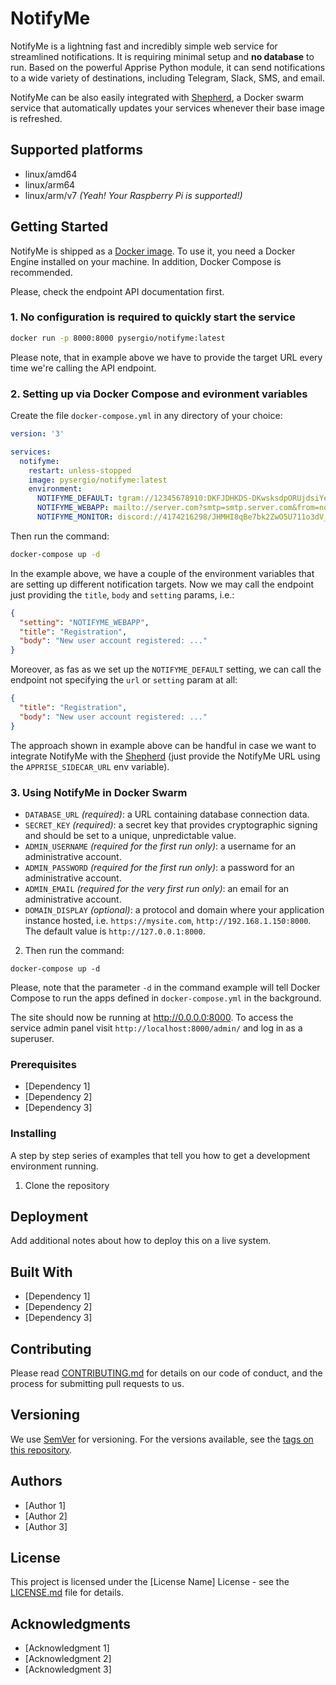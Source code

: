 # NotifyMe

NotifyMe is a lightning fast and incredibly simple web service for streamlined notifications. It is requiring minimal setup and **no database** to run. Based on the powerful Apprise Python module, it can send notifications to a wide variety of destinations, including Telegram, Slack, SMS, and email.

NotifyMe can be also easily integrated with [Shepherd](https://github.com/djmaze/shepherd), a Docker swarm service that
automatically updates your services whenever their base image is refreshed.

## Supported platforms

- linux/amd64
- linux/arm64
- linux/arm/v7 *(Yeah! Your Raspberry Pi is supported!)*

## Getting Started

NotifyMe is shipped as a [Docker image](https://hub.docker.com/r/pysergio/notifyme). To use it, you need a Docker Engine
installed on your machine. In addition, Docker Compose is recommended.

Please, check the endpoint API documentation first.

### 1. No configuration is required to quickly start the service

```bash
docker run -p 8000:8000 pysergio/notifyme:latest
```

Please note, that in example above we have to provide the target URL every time we're calling the API endpoint.

### 2. Setting up via Docker Compose and evironment variables

Create the file `docker-compose.yml` in any directory of your choice:

```yaml
version: '3'

services:
  notifyme:
    restart: unless-stopped
    image: pysergio/notifyme:latest
    environment:
      NOTIFYME_DEFAULT: tgram://12345678910:DKFJDHKDS-DKwsksdpORUjdsiYerk/-987654321/
      NOTIFYME_WEBAPP: mailto://server.com?smtp=smtp.server.com&from=noreply@server.com&to=myemail@server.com
      NOTIFYME_MONITOR: discord://4174216298/JHMHI8qBe7bk2ZwO5U711o3dV_js,mailto://server.com?smtp=smtp.server.com&from=noreply@server.com&to=myemail@server.com
```

Then run the command:

```bash
docker-compose up -d
```

In the example above, we have a couple of the environment variables that are setting up different notification targets. Now we may call the endpoint just providing the `title`, `body` and `setting` params, i.e.:

```json
{
  "setting": "NOTIFYME_WEBAPP",
  "title": "Registration",
  "body": "New user account registered: ..."
}
```

Moreover, as fas as we set up the `NOTIFYME_DEFAULT` setting, we can call the endpoint not specifying the `url` or `setting` param at all:

```json
{
  "title": "Registration",
  "body": "New user account registered: ..."
}
```

The approach shown in example above can be handful in case we want to integrate NotifyMe with the [Shepherd](https://github.com/djmaze/shepherd) (just provide the NotifyMe URL using the `APPRISE_SIDECAR_URL` env variable).

### 3. Using NotifyMe in Docker Swarm



- `DATABASE_URL` *(required)*: a URL containing database connection data.
- `SECRET_KEY` *(required)*: a secret key that provides cryptographic signing and should be set to a unique,
unpredictable value.
- `ADMIN_USERNAME` *(required for the first run only)*: a username for an administrative account.
- `ADMIN_PASSWORD` *(required for the first run only)*: a password for an administrative account.
- `ADMIN_EMAIL` *(required for the very first run only)*: an email for an administrative account.
- `DOMAIN_DISPLAY` *(optional)*: a protocol and domain where your application instance hosted, i.e.
`https://mysite.com`, `http://192.168.1.150:8000`. The default value is `http://127.0.0.1:8000`.

2. Then run the command:

```shell
docker-compose up -d
```

Please, note that the parameter `-d` in the command example will tell Docker Compose to run the apps defined in
`docker-compose.yml` in the background.

The site should now be running at <http://0.0.0.0:8000>. To access the service admin panel visit
`http://localhost:8000/admin/` and log in as a superuser.

### Prerequisites

- [Dependency 1]
- [Dependency 2]
- [Dependency 3]

### Installing

A step by step series of examples that tell you how to get a development environment running.

1. Clone the repository

## Deployment

Add additional notes about how to deploy this on a live system.

## Built With

- [Dependency 1]
- [Dependency 2]
- [Dependency 3]

## Contributing

Please read [CONTRIBUTING.md](CONTRIBUTING.md) for details on our code of conduct, and the process for submitting pull requests to us.

## Versioning

We use [SemVer](http://semver.org/) for versioning. For the versions available, see the [tags on this repository](https://github.com/your/project/tags).

## Authors

- [Author 1]
- [Author 2]
- [Author 3]

## License

This project is licensed under the [License Name] License - see the [LICENSE.md](LICENSE.md) file for details.

## Acknowledgments

- [Acknowledgment 1]
- [Acknowledgment 2]
- [Acknowledgment 3]
